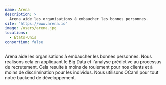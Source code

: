 ```yaml
---
name: Arena
description: >
  Arena aide les organisations à embaucher les bonnes personnes.
site: "https://www.arena.io"
image: /users/arena.jpg
locations:
  - États-Unis
consortium: false
---
```


Arena aide les organisations à embaucher les bonnes personnes. Nous réalisons cela en appliquant le Big Data et l'analyse prédictive au processus de recrutement. Cela resulte à moins de roulement pour nos clients et à moins de discrimination pour les individus. Nous utilisons OCaml pour tout notre backend de développement.
